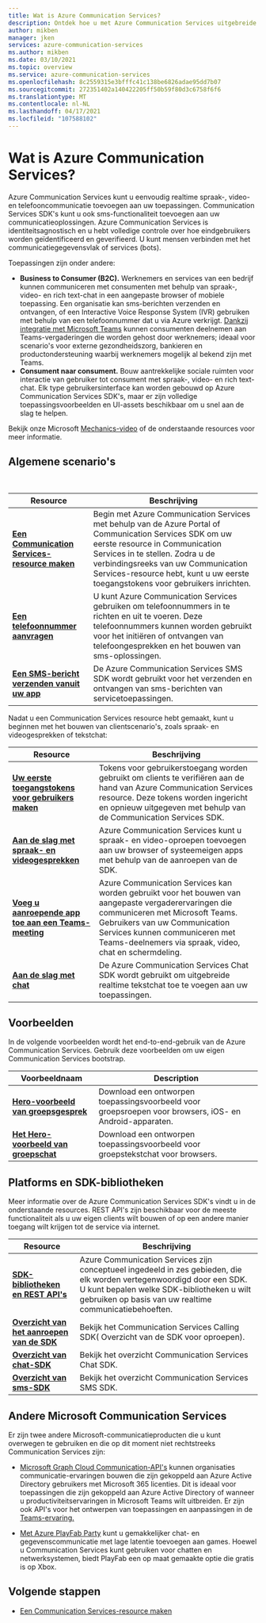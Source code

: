 ```yaml
---
title: Wat is Azure Communication Services?
description: Ontdek hoe u met Azure Communication Services uitgebreide gebruikerservaringen kunt ontwikkelen met communicatie in real time.
author: mikben
manager: jken
services: azure-communication-services
ms.author: mikben
ms.date: 03/10/2021
ms.topic: overview
ms.service: azure-communication-services
ms.openlocfilehash: 8c2559315e3bfffc41c138be6826adae95dd7b07
ms.sourcegitcommit: 272351402a140422205ff50b59f80d3c6758f6f6
ms.translationtype: MT
ms.contentlocale: nl-NL
ms.lasthandoff: 04/17/2021
ms.locfileid: "107588102"
---
```

# <a name="what-is-azure-communication-services"></a>Wat is Azure Communication Services?

Azure Communication Services kunt u eenvoudig realtime spraak-, video- en telefooncommunicatie toevoegen aan uw toepassingen. Communication Services SDK's kunt u ook sms-functionaliteit toevoegen aan uw communicatieoplossingen. Azure Communication Services is identiteitsagnostisch en u hebt volledige controle over hoe eindgebruikers worden geïdentificeerd en geverifieerd. U kunt mensen verbinden met het communicatiegegevensvlak of services (bots).

Toepassingen zijn onder andere:

- **Business to Consumer (B2C).** Werknemers en services van een bedrijf kunnen communiceren met consumenten met behulp van spraak-, video- en rich text-chat in een aangepaste browser of mobiele toepassing. Een organisatie kan sms-berichten verzenden en ontvangen, of een Interactive Voice Response System (IVR) gebruiken met behulp van een telefoonnummer dat u via Azure verkrijgt. [Dankzij integratie met Microsoft Teams](./quickstarts/voice-video-calling/get-started-teams-interop.md) kunnen consumenten deelnemen aan Teams-vergaderingen die worden gehost door werknemers; ideaal voor scenario's voor externe gezondheidszorg, bankieren en productondersteuning waarbij werknemers mogelijk al bekend zijn met Teams.
- **Consument naar consument.** Bouw aantrekkelijke sociale ruimten voor interactie van gebruiker tot consument met spraak-, video- en rich text-chat. Elk type gebruikersinterface kan worden gebouwd op Azure Communication Services SDK's, maar er zijn volledige toepassingsvoorbeelden en UI-assets beschikbaar om u snel aan de slag te helpen.

Bekijk onze Microsoft [Mechanics-video](https://www.youtube.com/watch?v=apBX7ASurgM) of de onderstaande resources voor meer informatie.

## <a name="common-scenarios"></a>Algemene scenario's

<br>

| Resource                               |Beschrijving                           |
|---                                    |---                                   |
|**[Een Communication Services-resource maken](./quickstarts/create-communication-resource.md)**|Begin met Azure Communication Services met behulp van de Azure Portal of Communication Services SDK om uw eerste resource in Communication Services in te stellen. Zodra u de verbindingsreeks van uw Communication Services-resource hebt, kunt u uw eerste toegangstokens voor gebruikers inrichten.|
|**[Een telefoonnummer aanvragen](./quickstarts/telephony-sms/get-phone-number.md)**|U kunt Azure Communication Services gebruiken om telefoonnummers in te richten en uit te voeren. Deze telefoonnummers kunnen worden gebruikt voor het initiëren of ontvangen van telefoongesprekken en het bouwen van sms-oplossingen.|
|**[Een SMS-bericht verzenden vanuit uw app](./quickstarts/telephony-sms/send.md)**|De Azure Communication Services SMS SDK wordt gebruikt voor het verzenden en ontvangen van sms-berichten van servicetoepassingen.|

Nadat u een Communication Services resource hebt gemaakt, kunt u beginnen met het bouwen van clientscenario's, zoals spraak- en videogesprekken of tekstchat:

| Resource                               |Beschrijving                           |
|---                                    |---                                   |
|**[Uw eerste toegangstokens voor gebruikers maken](./quickstarts/access-tokens.md)**|Tokens voor gebruikerstoegang worden gebruikt om clients te verifiëren aan de hand van Azure Communication Services resource. Deze tokens worden ingericht en opnieuw uitgegeven met behulp van de Communication Services SDK.|
|**[Aan de slag met spraak- en videogesprekken](./quickstarts/voice-video-calling/getting-started-with-calling.md)**| Azure Communication Services kunt u spraak- en video-oproepen toevoegen aan uw browser of systeemeigen apps met behulp van de aanroepen van de SDK. |
|**[Voeg u aanroepende app toe aan een Teams-meeting](./quickstarts/voice-video-calling/get-started-teams-interop.md)**|Azure Communication Services kan worden gebruikt voor het bouwen van aangepaste vergaderervaringen die communiceren met Microsoft Teams. Gebruikers van uw Communication Services kunnen communiceren met Teams-deelnemers via spraak, video, chat en schermdeling.|
|**[Aan de slag met chat](./quickstarts/chat/get-started.md)**|De Azure Communication Services Chat SDK wordt gebruikt om uitgebreide realtime tekstchat toe te voegen aan uw toepassingen.|

## <a name="samples"></a>Voorbeelden

In de volgende voorbeelden wordt het end-to-end-gebruik van de Azure Communication Services. Gebruik deze voorbeelden om uw eigen Communication Services bootstrap.
<br>

| Voorbeeldnaam                               | Description                           |
|---                                    |---                                   |
|**[Hero-voorbeeld van groepsgesprek](./samples/calling-hero-sample.md)**| Download een ontworpen toepassingsvoorbeeld voor groepsroepen voor browsers, iOS- en Android-apparaten. |
|**[Het Hero-voorbeeld van groepschat](./samples/chat-hero-sample.md)**| Download een ontworpen toepassingsvoorbeeld voor groepstekstchat voor browsers. |


## <a name="platforms-and-sdk-libraries"></a>Platforms en SDK-bibliotheken

Meer informatie over de Azure Communication Services SDK's vindt u in de onderstaande resources. REST API's zijn beschikbaar voor de meeste functionaliteit als u uw eigen clients wilt bouwen of op een andere manier toegang wilt krijgen tot de service via internet.

| Resource                               | Beschrijving                           |
|---                                    |---                                   |
|**[SDK-bibliotheken en REST API's](./concepts/sdk-options.md)**|Azure Communication Services zijn conceptueel ingedeeld in zes gebieden, die elk worden vertegenwoordigd door een SDK. U kunt bepalen welke SDK-bibliotheken u wilt gebruiken op basis van uw realtime communicatiebehoeften.|
|**[Overzicht van het aanroepen van de SDK](./concepts/voice-video-calling/calling-sdk-features.md)**|Bekijk het Communication Services Calling SDK( Overzicht van de SDK voor oproepen).|
|**[Overzicht van chat-SDK](./concepts/chat/sdk-features.md)**|Bekijk het overzicht Communication Services Chat SDK.|
|**[Overzicht van sms-SDK](./concepts/telephony-sms/sdk-features.md)**|Bekijk het overzicht Communication Services SMS SDK.|

## <a name="other-microsoft-communication-services"></a>Andere Microsoft Communication Services

Er zijn twee andere Microsoft-communicatieproducten die u kunt overwegen te gebruiken en die op dit moment niet rechtstreeks Communication Services zijn:

 - [Microsoft Graph Cloud Communication-API's](/graph/cloud-communications-concept-overview) kunnen organisaties communicatie-ervaringen bouwen die zijn gekoppeld aan Azure Active Directory gebruikers met Microsoft 365 licenties. Dit is ideaal voor toepassingen die zijn gekoppeld aan Azure Active Directory of wanneer u productiviteitservaringen in Microsoft Teams wilt uitbreiden. Er zijn ook API's voor het ontwerpen van toepassingen en aanpassingen in de [Teams-ervaring.](/microsoftteams/platform/?preserve-view=true&view=msteams-client-js-latest)

 - [Met Azure PlayFab Party](/gaming/playfab/features/multiplayer/networking/) kunt u gemakkelijker chat- en gegevenscommunicatie met lage latentie toevoegen aan games. Hoewel u Communication Services kunt gebruiken voor chatten en netwerksystemen, biedt PlayFab een op maat gemaakte optie die gratis is op Xbox.


## <a name="next-steps"></a>Volgende stappen

 - [Een Communication Services-resource maken](./quickstarts/create-communication-resource.md)
